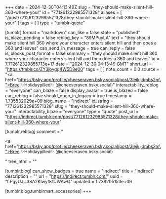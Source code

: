 +++
date = 2024-12-30T04:13:49Z
slug = "they-should-make-silent-hill-360-where-your"
id = "771261232985571328"
aliases = [ "/post/771261232985571328/they-should-make-silent-hill-360-where-your" ]
tags = [ ]
type = "tumblr-quote"

[tumblr]
format = "markdown"
can_like = false
state = "published"
is_blaze_pending = false
reblog_key = "89MPuyLA"
text = "they should make silent hill 360 where your character enters silent hill and then does a 360 and leaves"
can_send_in_message = true
can_reply = false
is_blocks_post_format = false
summary = "they should make silent hill 360 where your character enters silent hill and then does a 360 and leaves"
id = 7.712612329855713e+17
date = "2024-12-30 04:13:49 GMT"
short_url = "https://tmblr.co/ZY3jbygq4W5D8e00"
tags = [ ]
note_count = 0.0
source = "<a href=\"https://bsky.app/profile/cheeseraven.bsky.social/post/3leikjidmbs2m\">Bree ✨Holidaypilled✨ (@cheeseraven.bsky.social)</a>"
interactability_reblog = "everyone"
can_blaze = false
display_avatar = true
is_blazed = false
can_reblog = false
should_open_in_legacy = true
timestamp = 1.735532029e+09
blog_name = "indirect"
id_string = "771261232985571328"
slug = "they-should-make-silent-hill-360-where-your"
interactability_blaze = "everyone"
type = "quote"
post_url = "https://indirect.tumblr.com/post/771261232985571328/they-should-make-silent-hill-360-where-your"

[tumblr.reblog]
comment = "<p><a href=\"https://bsky.app/profile/cheeseraven.bsky.social/post/3leikjidmbs2m\">Bree ✨Holidaypilled✨ (@cheeseraven.bsky.social)</a></p>"
tree_html = ""

[tumblr.blog]
can_show_badges = true
name = "indirect"
title = "indirect"
description = ""
url = "https://indirect.tumblr.com/"
uuid = "t:PgyUJU3SA2Klwyt81UWAwQ"
updated = 1.738205153e+09

[tumblr.blog.tumblrmart_accessories]
+++
